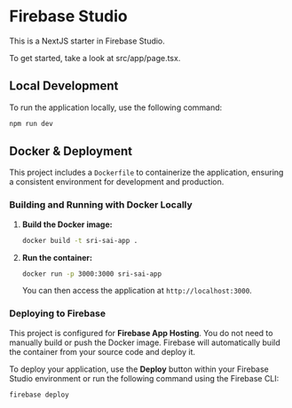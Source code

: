 # Firebase Studio

This is a NextJS starter in Firebase Studio.

To get started, take a look at src/app/page.tsx.

## Local Development

To run the application locally, use the following command:

```bash
npm run dev
```

## Docker & Deployment

This project includes a `Dockerfile` to containerize the application, ensuring a consistent environment for development and production.

### Building and Running with Docker Locally

1.  **Build the Docker image:**
    ```bash
    docker build -t sri-sai-app .
    ```

2.  **Run the container:**
    ```bash
    docker run -p 3000:3000 sri-sai-app
    ```
    You can then access the application at `http://localhost:3000`.

### Deploying to Firebase

This project is configured for **Firebase App Hosting**. You do not need to manually build or push the Docker image. Firebase will automatically build the container from your source code and deploy it.

To deploy your application, use the **Deploy** button within your Firebase Studio environment or run the following command using the Firebase CLI:

```bash
firebase deploy
```
